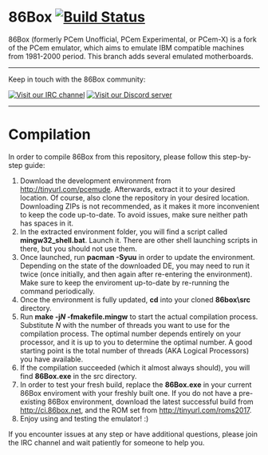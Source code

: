 # 86Box [![Build Status](http://ci.86box.net/job/86Box/badge/icon)](http://ci.86box.net/job/86Box)
86Box (formerly PCem Unofficial, PCem Experimental, or PCem-X) is a fork of the PCem emulator, which aims to emulate IBM compatible machines from 1981-2000 period. This branch adds several emulated motherboards.

---
Keep in touch with the 86Box community:

[![Visit our IRC channel](https://kiwiirc.com/buttons/irc.rol.im/softhistory.png)](https://kiwiirc.com/client/irc.rol.im/?nick=86box|?#softhistory) [![Visit our Discord server](https://discordapp.com/api/guilds/262614059009048590/embed.png)](https://discord.gg/Es3TnUH)

---
# Compilation
In order to compile 86Box from this repository, please follow this step-by-step guide:
1) Download the development environment from http://tinyurl.com/pcemude. Afterwards, extract it to your desired location.  Of course, also clone the repository in your desired location. Downloading ZIPs is not recommended, as it makes it more inconvenient to keep the code up-to-date. To avoid issues, make sure neither path has spaces in it. 
2) In the extracted environment folder, you will find a script called **mingw32_shell.bat**. Launch it. There are other shell launching scripts in there, but you should not use them.
3) Once launched, run **pacman -Syuu** in order to update the environment. Depending on the state of the downloaded DE, you may need to run it twice (once initially, and then again after re-entering the environment). Make sure to keep the enviroment up-to-date by re-running the command periodically.
4) Once the environment is fully updated, **cd** into your cloned **86box\src** directory.
5) Run **make -j*N* -fmakefile.mingw** to start the actual compilation process. Substitute *N* with the number of threads you want to use for the compilation process. The optimal number depends entirely on your processor, and it is up to you to determine the optimal number. A good starting point is the total number of threads (AKA Logical Processors) you have available.
6) If the compilation succeeded (which it almost always should), you will find **86Box.exe** in the src directory.
7) In order to test your fresh build, replace the **86Box.exe** in your current 86Box enviroment with your freshly built one. If you do not have a pre-existing 86Box environment, download the latest successful build from http://ci.86box.net, and the ROM set from http://tinyurl.com/roms2017. 
8) Enjoy using and testing the emulator! :)

If you encounter issues at any step or have additional questions, please join the IRC channel and wait patiently for someone to help you.


